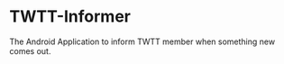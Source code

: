 TWTT-Informer
=============

The Android Application to inform TWTT member when something new comes out.
